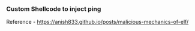 ### Custom Shellcode to inject ping

Reference - https://anish833.github.io/posts/malicious-mechanics-of-elf/
